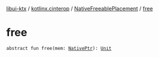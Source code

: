 [libui-ktx](../../index.md) / [kotlinx.cinterop](../index.md) / [NativeFreeablePlacement](index.md) / [free](./free.md)

# free

`abstract fun free(mem: `[`NativePtr`](../-native-ptr.md)`): `[`Unit`](https://kotlinlang.org/api/latest/jvm/stdlib/kotlin/-unit/index.html)